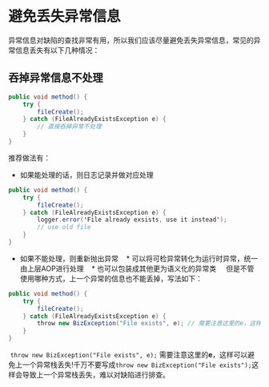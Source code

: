 # 避免丢失异常信息

异常信息对缺陷的查找非常有用，所以我们应该尽量避免丢失异常信息，常见的异常信息丢失有以下几种情况：

## 吞掉异常信息不处理

```Java
public void method() {
    try {
        fileCreate();
    } catch (FileAlreadyExistsException e) {
        // 直接吞掉异常不处理
    }
}
```

推荐做法有：

* 如果能处理的话，则日志记录并做对应处理

```Java
public void method() {
    try {
        fileCreate();
    } catch (FileAlreadyExistsException e) {
        logger.error('File already exsists, use it instead');
        // use old file
    }
}
```

* 如果不能处理，则重新抛出异常
    * 可以将可检异常转化为运行时异常，统一由上层AOP进行处理
    * 也可以包装成其他更为语义化的异常类
    
但是不管使用哪种方式，上一个异常的信息也不能丢掉，写法如下：

```Java
public void method() {
    try {
        fileCreate();
    } catch (FileAlreadyExistsException e) {
        throw new BizException("File exists", e); // 需要注意这里的e，这样可以避免上一个异常栈丢失!
    }
}
```

 `throw new BizException("File exists", e);` 需要注意这里的**e**，这样可以避免上一个异常栈丢失!千万不要写成`throw new BizException("File exists");`这样会导致上一个异常栈丢失，难以对缺陷进行排查。

